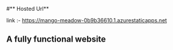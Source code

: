 #** Hosted Url**

 link :- https://mango-meadow-0b9b36610.1.azurestaticapps.net
## A fully functional website
